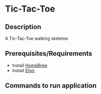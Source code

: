 # Tic-Tac-Toe

## Description
A Tic-Tac-Toe walking skeleton

## Prerequisites/Requirements
- Install [HomeBrew](https://docs.brew.sh/Installation)
- Install [Elixir](https://elixir-lang.org/install.html#macos)

## Commands to run application 